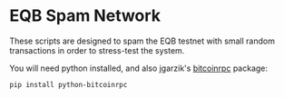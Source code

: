 # EQB Spam Network

These scripts are designed to spam the EQB testnet with small random transactions in order to stress-test the system.

You will need python installed, and also jgarzik's [bitcoinrpc](https://github.com/jgarzik/python-bitcoinrpc) package:

```
pip install python-bitcoinrpc
```
